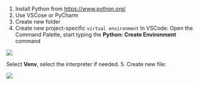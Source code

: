 1. Install Python from https://www.python.org/
2. Use VSCose or PyCharm
3. Create new folder
4. Create new project-specific `virtual environment`
In VSCode:
Open the Command Palette, start typing the **Python: Create Environment** command

![](https://code.visualstudio.com/assets/docs/python/environments/create_environment_dropdown.png)

Select **Venv**, select the interpreter if needed.
5. Create new file:

![](https://code.visualstudio.com/assets/docs/python/tutorial/hello-py-file-created.png)
